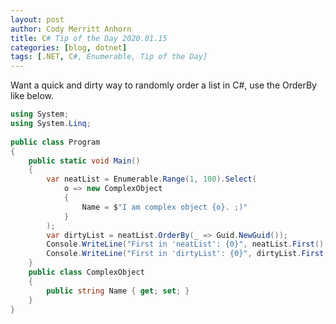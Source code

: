```yaml
---
layout: post
author: Cody Merritt Anhorn
title: C# Tip of the Day 2020.01.15
categories: [blog, dotnet]
tags: [.NET, C#, Enumerable, Tip of the Day]
---
```


Want a quick and dirty way to randomly order a list in C#, use the OrderBy like below.

~~~ csharp
using System;
using System.Linq;
					
public class Program
{
	public static void Main()
	{
		var neatList = Enumerable.Range(1, 100).Select(
			o => new ComplexObject
			{
				Name = $"I am complex object {o}. ;)"
			}
		);
		var dirtyList = neatList.OrderBy(_ => Guid.NewGuid());
		Console.WriteLine("First in 'neatList': {0}", neatList.First().Name);
		Console.WriteLine("First in 'dirtyList': {0}", dirtyList.First().Name);
	}
	public class ComplexObject
	{
		public string Name { get; set; }
	}
}
~~~
